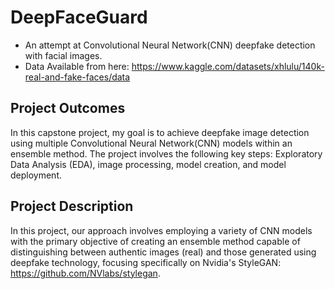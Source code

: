 # DeepFaceGuard
 - An attempt at Convolutional Neural Network(CNN) deepfake detection with facial images.
 - Data Available from here: https://www.kaggle.com/datasets/xhlulu/140k-real-and-fake-faces/data
 
## Project Outcomes
In this capstone project, my goal is to achieve deepfake image detection using multiple Convolutional Neural Network(CNN) models within an ensemble method. The project involves the following key steps: Exploratory Data Analysis (EDA), image processing, model creation, and model deployment.

## Project Description

In this project, our approach involves employing a variety of CNN models with the primary objective of creating an ensemble method capable of distinguishing between authentic images (real) and those generated using deepfake technology, focusing specifically on Nvidia's StyleGAN: https://github.com/NVlabs/stylegan.

